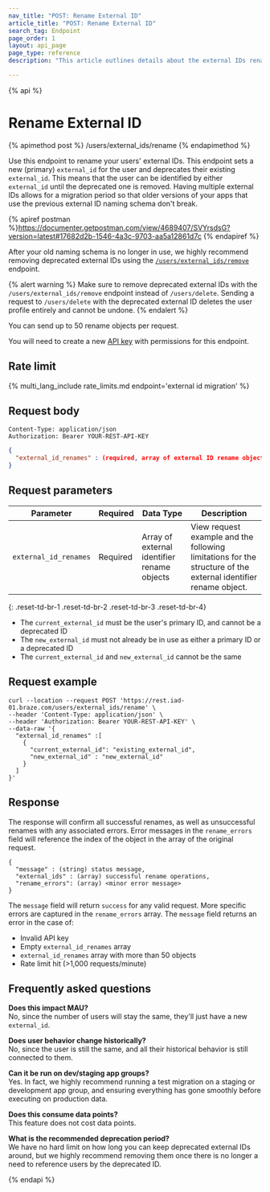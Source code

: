 ```yaml
---
nav_title: "POST: Rename External ID"
article_title: "POST: Rename External ID"
search_tag: Endpoint
page_order: 1
layout: api_page
page_type: reference
description: "This article outlines details about the external IDs rename endpoint."

---
```

{% api %}
# Rename External ID
{% apimethod post %}
/users/external_ids/rename
{% endapimethod %}

Use this endpoint to rename your users' external IDs. This endpoint sets a new (primary) `external_id` for the user and deprecates their existing `external_id`. This means that the user can be identified by either `external_id` until the deprecated one is removed. Having multiple external IDs allows for a migration period so that older versions of your apps that use the previous external ID naming schema don't break. 

{% apiref postman %}https://documenter.getpostman.com/view/4689407/SVYrsdsG?version=latest#17682d2b-1546-4a3c-9703-aa5a12861d7c {% endapiref %}

After your old naming schema is no longer in use, we highly recommend removing deprecated external IDs using the [`/users/external_ids/remove`]({{site.baseurl}}/api/endpoints/user_data/external_id_migration/post_external_ids_remove) endpoint.

{% alert warning %}
Make sure to remove deprecated external IDs with the `/users/external_ids/remove` endpoint instead of `/users/delete`. Sending a request to `/users/delete` with the deprecated external ID deletes the user profile entirely and cannot be undone.
{% endalert %}

You can send up to 50 rename objects per request.

You will need to create a new [API key]({{site.baseurl}}/api/api_key/) with permissions for this endpoint.

## Rate limit

{% multi_lang_include rate_limits.md endpoint='external id migration' %}

## Request body

```
Content-Type: application/json
Authorization: Bearer YOUR-REST-API-KEY
```

```json
{
  "external_id_renames" : (required, array of external ID rename objects)
}
```

## Request parameters

| Parameter | Required | Data Type | Description |
| --------- | ---------| --------- | ----------- |
| `external_id_renames` | Required | Array of external identifier rename objects | View request example and the following limitations for the structure of the external identifier rename object. |
{: .reset-td-br-1 .reset-td-br-2 .reset-td-br-3  .reset-td-br-4}

- The `current_external_id` must be the user's primary ID, and cannot be a deprecated ID
- The `new_external_id` must not already be in use as either a primary ID or a deprecated ID
- The `current_external_id` and `new_external_id` cannot be the same

## Request example
```
curl --location --request POST 'https://rest.iad-01.braze.com/users/external_ids/rename' \
--header 'Content-Type: application/json' \
--header 'Authorization: Bearer YOUR-REST-API-KEY' \
--data-raw '{
  "external_id_renames" :[
    {
      "current_external_id": "existing_external_id",
      "new_external_id" : "new_external_id"
    }
  ]
}'
```

## Response 
The response will confirm all successful renames, as well as unsuccessful renames with any associated errors. Error messages in the `rename_errors` field will reference the index of the object in the array of the original request.

```
{
  "message" : (string) status message,
  "external_ids" : (array) successful rename operations,
  "rename_errors": (array) <minor error message>
}
```

The `message` field will return `success` for any valid request. More specific errors are captured in the `rename_errors` array. The `message` field returns an error in the case of:
- Invalid API key
- Empty `external_id_renames` array
- `external_id_renames` array with more than 50 objects
- Rate limit hit (>1,000 requests/minute)

## Frequently asked questions

**Does this impact MAU?**<br>
No, since the number of users will stay the same, they'll just have a new `external_id`.

**Does user behavior change historically?**<br>
No, since the user is still the same, and all their historical behavior is still connected to them.

**Can it be run on dev/staging app groups?**<br>
Yes. In fact, we highly recommend running a test migration on a staging or development app group, and ensuring everything has gone smoothly before executing on production data.

**Does this consume data points?**<br>
This feature does not cost data points.

**What is the recommended deprecation period?**<br>
We have no hard limit on how long you can keep deprecated external IDs around, but we highly recommend removing them once there is no longer a need to reference users by the deprecated ID.

{% endapi %}
